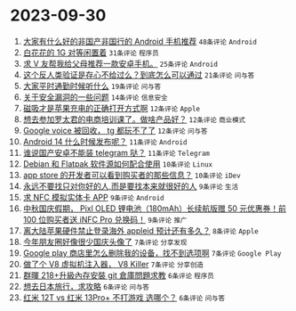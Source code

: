 # 2023-09-30

1. [大家有什么好的非国产非国行的 Android 手机推荐](https://www.v2ex.com/t/978244) `48条评论` `Android`
1. [白花花的 1G 对等闲置着](https://www.v2ex.com/t/978262) `31条评论` `程序员`
1. [求 V 友帮我给父母推荐一款安卓手机。](https://www.v2ex.com/t/978266) `25条评论` `Android`
1. [这个反人类验证是存心不给过么？到底怎么可以通过](https://www.v2ex.com/t/978251) `21条评论` `问与答`
1. [大家平时通勤时候听什么](https://www.v2ex.com/t/978232) `19条评论` `问与答`
1. [关于安全漏洞的一些问题](https://www.v2ex.com/t/978257) `14条评论` `信息安全`
1. [磁吸才是苹果充电的正确打开方式啊](https://www.v2ex.com/t/978268) `12条评论` `Apple`
1. [想去参加罗太君的电商培训课了。做啥产品好？](https://www.v2ex.com/t/978265) `12条评论` `商业模式`
1. [Google voice 被回收， tg 都玩不了了](https://www.v2ex.com/t/978259) `12条评论` `问与答`
1. [Android 14 什么时候发布呢？](https://www.v2ex.com/t/978258) `11条评论` `Android`
1. [谁说国产安卓不能装 telegram 哒？](https://www.v2ex.com/t/978245) `11条评论` `Telegram`
1. [Debian 和 Flatpak 软件源如何配合使用](https://www.v2ex.com/t/978280) `10条评论` `Linux`
1. [app store 的开发者可以看到购买者的那些信息？](https://www.v2ex.com/t/978248) `10条评论` `iDev`
1. [永远不要找只对你好的人,而是要找本来就很好的人](https://www.v2ex.com/t/978253) `9条评论` `生活`
1. [求 NFC 模拟实体卡 APP](https://www.v2ex.com/t/978247) `9条评论` `Android`
1. [中秋国庆假期， Pixl OLED 锂电池（180mAh）长续航版赠 50 元优惠券！前 100 位购买者送 iNFC Pro 兑换码！](https://www.v2ex.com/t/978230) `9条评论` `推广`
1. [离大陆苹果硬件禁止登录海外 appleid 预计还有多久？](https://www.v2ex.com/t/978234) `8条评论` `Apple`
1. [今年朋友圈好像很少国庆头像了](https://www.v2ex.com/t/978282) `7条评论` `分享发现`
1. [Google play 商店里怎么删除我的设备，找不到选项啊](https://www.v2ex.com/t/978267) `7条评论` `Google Play`
1. [做了个 V8 虚拟机注入器， V8 Killer](https://www.v2ex.com/t/978250) `7条评论` `分享创造`
1. [群暉 218+升級內存安裝 git 倉庫問題求教](https://www.v2ex.com/t/978279) `6条评论` `程序员`
1. [想去日本旅行，求攻略](https://www.v2ex.com/t/978277) `6条评论` `问与答`
1. [红米 12T vs 红米 13Pro+ 不打游戏 选哪个？](https://www.v2ex.com/t/978274) `6条评论` `问与答`
